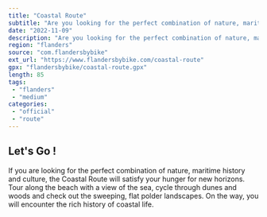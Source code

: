 ```yaml
---
title: "Coastal Route"
subtitle: "Are you looking for the perfect combination of nature, maritime history and culture?"
date: "2022-11-09"
description: "Are you looking for the perfect combination of nature, maritime history and culture?"
region: "flanders"
source: "com.flandersbybike"
ext_url: "https://www.flandersbybike.com/coastal-route"
gpx: "flandersbybike/coastal-route.gpx"
length: 85
tags:
 - "flanders"
 - "medium"
categories:
 - "official"
 - "route"
---
```


## Let's Go ! 

If you are looking for the perfect combination of nature, maritime history and culture, the Coastal Route will satisfy your hunger for new horizons. Tour along the beach with a view of the sea, cycle through dunes and woods and check out the sweeping, flat polder landscapes. On the way, you will encounter the rich history of coastal life.
